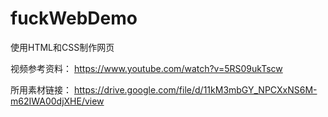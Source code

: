 # fuckWebDemo

使用HTML和CSS制作网页

视频参考资料：
https://www.youtube.com/watch?v=5RS09ukTscw

所用素材链接：
https://drive.google.com/file/d/11kM3mbGY_NPCXxNS6M-m62IWA00djXHE/view
